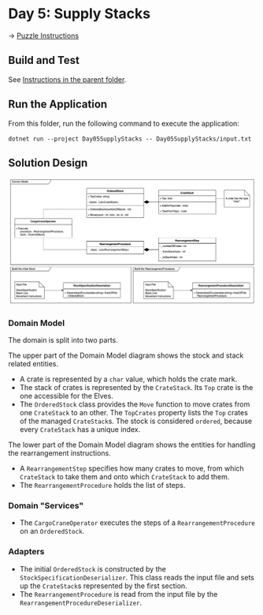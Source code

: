 # Day 5: Supply Stacks

→ [Puzzle Instructions](https://adventofcode.com/2022/day/5)

## Build and Test

See [Instructions in the parent folder](../README.md).

## Run the Application

From this folder, run the following command to execute the application:

```shell
dotnet run --project Day05SupplyStacks -- Day05SupplyStacks/input.txt
```

## Solution Design

![design.drawio.png](design.drawio.png)

### Domain Model

The domain is split into two parts.

The upper part of the Domain Model diagram shows the stock and stack related entities.

- A crate is represented by a `char` value, which holds the crate mark.
- The stack of crates is represented by the `CrateStack`. Its `Top` crate is the one accessible for the Elves.
- The `OrderedStock` class provides the `Move` function to move crates from one `CrateStack` to an other. The `TopCrates` property lists the `Top` crates of the managed `CrateStack`s. The stock is considered `ordered`, because every `CrateStack` has a unique index.

The lower part of the Domain Model diagram shows the entities for handling the rearrangement instructions.

- A `RearrangementStep` specifies how many crates to move, from which `CrateStack` to take them and onto which `CrateStack` to add them.
- The `RearrangementProcedure` holds the list of steps.

### Domain "Services"

- The `CargoCraneOperator` executes the steps of a `RearrangementProcedure` on an `OrderedStock`.

### Adapters

- The initial `OrderedStock` is constructed by the `StockSpecificationDeserializer`. This class reads the input file and sets up the `CrateStack`s represented by the first section.
- The `RearrangementProcedure` is read from the input file by the `RearrangementProcedureDeserializer`.
